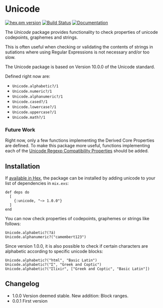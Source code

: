 # Unicode

[![hex.pm version](https://img.shields.io/hexpm/v/unicode.svg)](https://hex.pm/packages/unicode)
[![Build Status](https://travis-ci.org/Qqwy/elixir-unicode.svg?branch=master)](https://travis-ci.org/Qqwy/elixir-unicode)
[![Documentation](https://img.shields.io/badge/hexdocs-documentation-ddaaff.svg)](https://hexdocs.pm/unicode/0.0.1/api-reference.html)


The _Unicode_ package provides functionality to check properties of unicode codepoints, graphemes and strings.

This is often useful when checking or validating the contents of strings in sutiations where using Regular Expressions is not necessary and/or too slow.

The Unicode package is based on Version 10.0.0 of the Unicode standard.

Defined right now are:

- `Unicode.alphabetic?/1`
- `Unicode.numeric?/1`
- `Unicode.alphanumeric?/1`
- `Unicode.cased?/1`
- `Unicode.lowercase?/1`
- `Unicode.uppercase?/1`
- `Unicode.math?/1`


### Future Work

Right now, only a few functions implementing the Derived Core Properties are defined. To make this package more useful, functions implementing each of the [Unicode Regexp Compatibility Properties](http://www.unicode.org/reports/tr18/#Compatibility_Properties) should be added.



## Installation

If [available in Hex](https://hex.pm/docs/publish), the package can be installed by adding unicode to your list of dependencies in `mix.exs`:

    def deps do
      [
        {:unicode, "~> 1.0.0"}
      ]
    end

You can now check properties of codepoints, graphemes or strings like follows:

    Unicode.alphabetic?(?á)
    Unicode.alphanumeric?("camembert123")

Since version 1.0.0, it is also possible to check if certain characters are alphabetic according to specific unicode blocks:

    Unicode.alphabetic?("html", "Basic Latin")
    Unicode.alphabetic?("Σ", "Greek and Coptic")
    Unicode.alphabetic?("Σlixir", ["Greek and Coptic", "Basic Latin"])



## Changelog

- 1.0.0 Version deemed stable. New addition: Block ranges.
- 0.0.1 First version